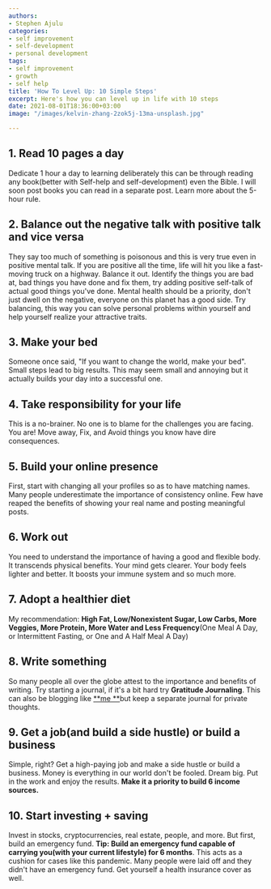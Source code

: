 ```yaml
---
authors:
- Stephen Ajulu
categories:
- self improvement
- self-development
- personal development
tags:
- self improvement
- growth
- self help
title: 'How To Level Up: 10 Simple Steps'
excerpt: Here's how you can level up in life with 10 steps
date: 2021-08-01T18:36:00+03:00
image: "/images/kelvin-zhang-2zok5j-13ma-unsplash.jpg"

---
```

## 1. Read 10 pages a day

Dedicate 1 hour a day to learning deliberately this can be through reading any book(better with Self-help and self-development) even the Bible. I will soon post books you can read in a separate post. Learn more about the 5-hour rule.

## 2. Balance out the negative talk with positive talk and vice versa

They say too much of something is poisonous and this is very true even in positive mental talk. If you are positive all the time, life will hit you like a fast-moving truck on a highway. Balance it out. Identify the things you are bad at, bad things you have done and fix them, try adding positive self-talk of actual good things you've done. Mental health should be a priority, don't just dwell on the negative, everyone on this planet has a good side. Try balancing, this way you can solve personal problems within yourself and help yourself realize your attractive traits.

## 3. Make your bed

Someone once said, "If you want to change the world, make your bed". Small steps lead to big results. This may seem small and annoying but it actually builds your day into a successful one.

## 4. Take responsibility for your life

This is a no-brainer. No one is to blame for the challenges you are facing. You are! Move away, Fix, and Avoid things you know have dire consequences.

## 5. Build your online presence

First, start with changing all your profiles so as to have matching names. Many people underestimate the importance of consistency online. Few have reaped the benefits of showing your real name and posting meaningful posts.

## 6. Work out

You need to understand the importance of having a good and flexible body. It transcends physical benefits. Your mind gets clearer. Your body feels lighter and better. It boosts your immune system and so much more.

## 7. Adopt a healthier diet

My recommendation: **High Fat, Low/Nonexistent Sugar, Low Carbs, More Veggies, More Protein, More Water and Less Frequency**(One Meal A Day, or Intermittent Fasting, or One and A Half Meal A Day)

## 8. Write something

So many people all over the globe attest to the importance and benefits of writing. Try starting a journal, if it's a bit hard try **Gratitude Journaling**. This can also be blogging like [**me **](https://ajulusthoughts.stephenajulu.com/authors/stephen-ajulu/)but keep a separate journal for private thoughts.

## 9. Get a job(and build a side hustle) or build a business

Simple, right? Get a high-paying job and make a side hustle or build a business. Money is everything in our world don't be fooled. Dream big. Put in the work and enjoy the results. **Make it a priority to build 6 income sources.**

## 10. Start investing + saving

Invest in stocks, cryptocurrencies, real estate, people, and more. But first, build an emergency fund. **Tip: Build an emergency fund capable of carrying you(with your current lifestyle) for 6 months**. This acts as a cushion for cases like this pandemic. Many people were laid off and they didn't have an emergency fund. Get yourself a health insurance cover as well.

